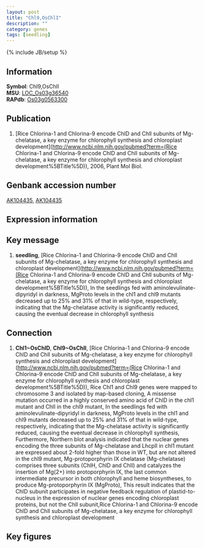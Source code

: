 ```yaml
---
layout: post
title: "Chl9,OsChlI"
description: ""
category: genes
tags: [seedling]
---
```

{% include JB/setup %}

## Information
__Symbol__: Chl9,OsChlI  
__MSU__: [LOC_Os03g36540](http://rice.plantbiology.msu.edu/cgi-bin/ORF_infopage.cgi?orf=LOC_Os03g36540)  
__RAPdb__: [Os03g0563300](http://rapdb.dna.affrc.go.jp/viewer/gbrowse_details/irgsp1?name=Os03g0563300)  

## Publication
1. [Rice Chlorina-1 and Chlorina-9 encode ChlD and ChlI subunits of Mg-chelatase, a key enzyme for chlorophyll synthesis and chloroplast development](http://www.ncbi.nlm.nih.gov/pubmed?term=(Rice Chlorina-1 and Chlorina-9 encode ChlD and ChlI subunits of Mg-chelatase, a key enzyme for chlorophyll synthesis and chloroplast development%5BTitle%5D)), 2006, Plant Mol Biol.

## Genbank accession number
[AK104435](http://www.ncbi.nlm.nih.gov/nuccore/AK104435), [AK104435](http://www.ncbi.nlm.nih.gov/nuccore/AK104435)

## Expression information

## Key message
1. __seedling__, [Rice Chlorina-1 and Chlorina-9 encode ChlD and ChlI subunits of Mg-chelatase, a key enzyme for chlorophyll synthesis and chloroplast development](http://www.ncbi.nlm.nih.gov/pubmed?term=(Rice Chlorina-1 and Chlorina-9 encode ChlD and ChlI subunits of Mg-chelatase, a key enzyme for chlorophyll synthesis and chloroplast development%5BTitle%5D)),  In the seedlings fed with aminolevulinate-dipyridyl in darkness, MgProto levels in the chl1 and chl9 mutants decreased up to 25% and 31% of that in wild-type, respectively, indicating that the Mg-chelatase activity is significantly reduced, causing the eventual decrease in chlorophyll synthesis

## Connection
1. __Chl1~OsChlD__, __Chl9~OsChlI__, [Rice Chlorina-1 and Chlorina-9 encode ChlD and ChlI subunits of Mg-chelatase, a key enzyme for chlorophyll synthesis and chloroplast development](http://www.ncbi.nlm.nih.gov/pubmed?term=(Rice Chlorina-1 and Chlorina-9 encode ChlD and ChlI subunits of Mg-chelatase, a key enzyme for chlorophyll synthesis and chloroplast development%5BTitle%5D)),  Rice Chl1 and Chl9 genes were mapped to chromosome 3 and isolated by map-based cloning, A missense mutation occurred in a highly conserved amino acid of ChlD in the chl1 mutant and ChlI in the chl9 mutant, In the seedlings fed with aminolevulinate-dipyridyl in darkness, MgProto levels in the chl1 and chl9 mutants decreased up to 25% and 31% of that in wild-type, respectively, indicating that the Mg-chelatase activity is significantly reduced, causing the eventual decrease in chlorophyll synthesis, Furthermore, Northern blot analysis indicated that the nuclear genes encoding the three subunits of Mg-chelatase and LhcpII in chl1 mutant are expressed about 2-fold higher than those in WT, but are not altered in the chl9 mutant, Mg-protoporphyrin IX chelatase (Mg-chelatase) comprises three subunits (ChlH, ChlD and ChlI) and catalyzes the insertion of Mg(2+) into protoporphyrin IX, the last common intermediate precursor in both chlorophyll and heme biosyntheses, to produce Mg-protoporphyrin IX (MgProto), This result indicates that the ChlD subunit participates in negative feedback regulation of plastid-to-nucleus in the expression of nuclear genes encoding chloroplast proteins, but not the ChlI subunit,Rice Chlorina-1 and Chlorina-9 encode ChlD and ChlI subunits of Mg-chelatase, a key enzyme for chlorophyll synthesis and chloroplast development

## Key figures


